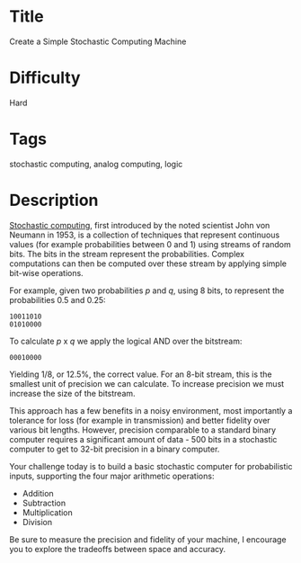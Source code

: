 # Title

Create a Simple Stochastic Computing Machine

# Difficulty

Hard

# Tags

stochastic computing, analog computing, logic

# Description

[Stochastic computing](https://en.wikipedia.org/wiki/Stochastic_computing), first introduced by the noted scientist John von Neumann in 1953, is a collection of techniques that represent continuous values (for example probabilities between 0 and 1) using streams of random bits. The bits in the stream represent the probabilities. Complex computations can then be computed over these stream by applying simple bit-wise operations.

For example, given two probabilities _p_ and _q_, using 8 bits, to represent the probabilities 0.5 and 0.25:

    10011010
    01010000

To calculate _p_ x _q_ we apply the logical AND over the bitstream:

    00010000

Yielding 1/8, or 12.5%, the correct value. For an 8-bit stream, this is the smallest unit of precision we can calculate. To increase precision we must increase the size of the bitstream. 

This approach has a few benefits in a noisy environment, most importantly a tolerance for loss (for example in transmission) and better fidelity over various bit lengths. However, precision comparable to a standard binary computer requires a significant amount of data - 500 bits in a stochastic computer to get to 32-bit precision in a binary computer. 

Your challenge today is to build a basic stochastic computer for probabilistic inputs, supporting the four major arithmetic operations:

* Addition
* Subtraction
* Multiplication
* Division

Be sure to measure the precision and fidelity of your machine, I encourage you to explore the tradeoffs between space and accuracy. 
